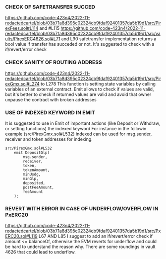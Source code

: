 ### CHECK OF SAFETRANSFER SUCCED
https://github.com/code-423n4/2022-11-redactedcartel/blob/03b71a8d395c02324cb9fdaf92401357da5b19d1/src/PirexFees.sol#L114 and #L115
https://github.com/code-423n4/2022-11-redactedcartel/blob/03b71a8d395c02324cb9fdaf92401357da5b19d1/src/vaults/PirexERC4626.sol#L71  and L90
safetransfer implementation returns a bool value if transfer has succeded or not. It's suggested to check with a if/revert/error check


### CHECK SANITY OF ROUTING ADDRESS
https://github.com/code-423n4/2022-11-redactedcartel/blob/03b71a8d395c02324cb9fdaf92401357da5b19d1/src/PirexGmx.sol#L274 to L278
This function is setting state variables by calling variables of an external contract. 
Emit allows to check if values are valid, but it's better to check if returned values are valid and avoid that owner unpause the contract with broken addresses

### USE OF INDEXED KEYWORD IN EMIT
It is suggested to use in Emit of important actions (like Deposit or Withdraw, or setting functions) the indexed keyword
For instance in the followin example (src/PirexGmx.sol#L532) indexed can be used for msg.sender, receiver and token addresses for indexing.

    src/PirexGmx.sol#L532
        emit DepositGlp( 
            msg.sender,
            receiver,
            token,
            tokenAmount,
            minUsdg,
            minGlp,
            deposited,
            postFeeAmount,
            feeAmount
        );

### REVERT WITH ERROR IN CASE OF UNDERFLOW/OVERFLOW IN PxERC20
https://github.com/code-423n4/2022-11-redactedcartel/blob/03b71a8d395c02324cb9fdaf92401357da5b19d1/src/PxERC20.sol#L119 L67 AND L85
I suggest to add an if/revert/error check if amount <= balanceOf, otherwise the EVM reverts for underflow and could be hard to understand the reason why. There are some roundings in vault 4626 that could lead to underflow. 
